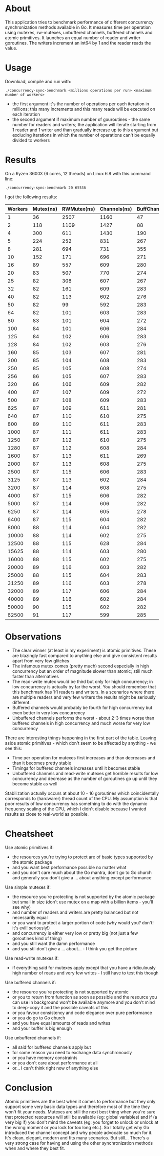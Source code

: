 About
=====

This application tries to benchmark performance of different concurrency synchronization methods available in Go. It measures time per operation using mutexes, rw-mutexes, unbuffered channels, buffered channels and atomic primitives. It launches an equal number of reader and writer goroutines. The writers increment an int64 by 1 and the reader reads the value.

Usage
=====

Download, compile and run with:

`./concurrency-sync-benchmark <millions operations per run> <maximum number of workers>`

- the first argument it's the number of operations per each iteration in millions; this many increments and this many reads will be executed on each iteration
- the second argument if maximum number of gouroutines - the same number for readers and writers; the application will iterate starting from 1 reader and 1 writer and than gradually increase up to this argument but excluding iterations in which the number of operations can't be equally divided to workers
  
Results
=======
On a Ryzen 3600X (6 cores, 12 threads) on Linux 6.8 with this command line:

`./concurrency-sync-benchmark 20 65536`

I got the following results:

Workers|Mutex(ns)|RWMutex(ns)|Channels(ns)|BuffChannels|Atomic(ns)|
-------|---------|-----------|------------|------------|----------|
1|36|2507|1160|47|4| 
2|118|1109|1427|88|8| 
4|300|611|1430|190|7| 
5|224|252|831|267|7| 
8|281|694|731|355|11| 
10|152|171|696|271|7| 
16|89|557|609|280|7| 
20|83|507|770|274|7| 
25|82|308|607|267|7| 
32|82|161|609|283|7| 
40|82|113|602|276|7| 
50|82|99|592|283|7| 
64|82|101|603|283|7| 
80|83|101|604|272|7| 
100|84|101|606|284|7| 
125|84|102|606|283|7| 
128|84|102|603|276|7| 
160|85|103|607|281|7| 
200|85|104|608|283|7| 
250|85|105|608|274|7| 
256|86|105|607|283|7| 
320|86|106|609|282|7| 
400|87|107|609|272|7| 
500|87|108|609|283|7| 
625|87|109|611|281|7| 
640|87|110|610|275|7| 
800|89|110|611|283|7| 
1000|87|111|611|283|7| 
1250|87|112|610|275|7| 
1280|87|112|608|284|7| 
1600|87|113|611|269|7| 
2000|87|113|608|275|7| 
2500|87|115|606|283|7| 
3125|87|113|602|284|7| 
3200|87|114|608|275|7| 
4000|87|115|606|282|7| 
5000|87|114|606|282|7| 
6250|87|114|605|278|7| 
6400|87|115|604|282|7| 
8000|88|114|604|282|7| 
10000|88|114|602|275|7| 
12500|88|115|628|284|7| 
15625|88|114|603|280|7| 
16000|88|115|602|275|7| 
20000|89|116|603|282|7| 
25000|88|115|604|283|7| 
31250|89|116|603|278|7| 
32000|89|117|606|284|7| 
40000|89|116|602|284|7| 
50000|90|115|602|282|7| 
62500|91|117|599|285|7|

Observations
============
- The clear winner (at least in my experiment) is atomic primitives. These are blazingly fast compared to anything else and give consistent results apart from very few glitches
- The infamous mutex comes (pretty much) second especially in high concurrency but an order of magnitude slower than atomic; still much faster than alternatives
- The read-write mutex would be third but only for high concurrency; in low concurrency is actually by far the worst. You should remember that this benchmark has 1:1 readers and writers. In a scenarios where there are multiple readers and very few writers the results might be seriously different.
- Buffered channels would probably be fourth for high concurrency but even better in very low concurrency
- Unbuffered channels performs the worst - about 2-3 times worse than buffered channels in high concurrency and much worse for very low concurrency

There are interesting things happening in the first part of the table. Leaving aside atomic primitives - which don't seem to be affected by anything - we see this:

- Time per operation for mutexes first increases and than decreases and than it becomes pretty stable
- Timings for buffered channels increases until it becomes stable
- Unbuffered channels and read-write mutexes get horrible results for low concurrency and decrease as the number of goroutines go up until they become stable as well

Stabilization actually occurs at about 10 - 16 goroutines which coincidentally corresponds to (hardwarer) thread count of the CPU. My assumption is that poor results of low concurrency has something to do with the dynamic frequency scaling of the CPU, which I didn't disable because I wanted results as close to real-world as possible.

Cheatsheet
==========

Use atomic primitives if:
- the resources you're trying to protect are of basic types supported by the atomic package
- and you want best performance possible no matter what
- and you don't care much about the Go mantra, don't go to Go church and generally you don't give a ... about anything except performance

Use simple mutexes if:
- the resource you're protecting is not supported by the atomic package but small in size (don't use mutex on a map with a billion items - you'll see why)
- and number of readers and writers are pretty balanced but not necessarily equal
- or you want to protect a larger portion of code (why would you? don't! it's evil! seriously!)
- and concurrency is either very low or pretty big (not just a few goroutines kind of thing)
- and you still want the damn performance
- and you stil don't give a ... about... - I think you get the picture

Use read-write mutexes if:
- if everything said for mutexes apply except that you have a ridiculously high number of reads and very few writes - I still have to test this though

Use buffered channels if:
- the resource you're protecting is not supported by atomic
- or you to return from function as soon as possible and the resource you can use in background won't be available anymore and you don't mind to deep-copy it and the possible caveats of this
- or you favour consistency and code elegance over pure performance
- or you do go to Go church
- and you have equal amounts of reads and writes
- and your buffer is big enough

Use unbuffered channels if:
- all said for buffered channels apply but
- for some reason you need to exchange data synchronously
- or you have memory constraints
- or you don't care about performance at all
- or... I can't think right now of anything else

Conclusion
==========

Atomic primitives are the best when it comes to performance but they only support some very basic data types and therefore most of the time they won't fit your needs. Mutexes are still the next best thing when you're sure that protected resources will still be available (eg: global variables) and if (a very big if) you don't mind the caveats (eg: you forget to unlock or unlock at the wrong moment or you lock for too long etc.). So I totally get why Go introduced the channel concept and why people advocate so much for it. It's clean, elegant, modern and fits many scenarios. But still... There's a very strong case for having and using the other synchronization methods when and where they best fit.